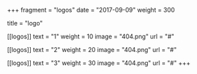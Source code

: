+++
fragment = "logos"
date = "2017-09-09"
weight = 300

title = "logo"

[[logos]]
  text = "1"
  weight = 10
  image = "404.png"
  url = "#"

[[logos]]
  text = "2"
  weight = 20
  image = "404.png"
  url = "#"

[[logos]]
  text = "3"
  weight = 30
  image = "404.png"
  url = "#"
+++
